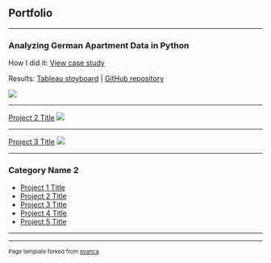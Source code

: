 ## Portfolio

---

### Analyzing German Apartment Data in Python

How I did it: [View case study](/pdf/sample_presentation.pdf)

Results: [Tableau stoyboard](https://public.tableau.com/app/profile/jacquelyn.marmaduke/viz/Germanrentvisuals/Germanrentstoryboard?publish=yes) | [GitHub repository](https://github.com/jacymarmaduke/rent-analysis)

<img src="images/dummy_thumbnail.jpg?raw=true"/>

---
[Project 2 Title](/pdf/sample_presentation.pdf)
<img src="images/dummy_thumbnail.jpg?raw=true"/>

---
[Project 3 Title](http://example.com/)
<img src="images/dummy_thumbnail.jpg?raw=true"/>

---

### Category Name 2

- [Project 1 Title](http://example.com/)
- [Project 2 Title](http://example.com/)
- [Project 3 Title](http://example.com/)
- [Project 4 Title](http://example.com/)
- [Project 5 Title](http://example.com/)

---




---
<p style="font-size:11px">Page template forked from <a href="https://github.com/evanca/quick-portfolio">evanca</a></p>
<!-- Remove above link if you don't want to attibute -->
